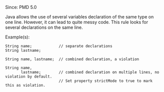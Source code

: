 Since: PMD 5.0

Java allows the use of several variables declaration of the same type on one line. However, it
can lead to quite messy code. This rule looks for several declarations on the same line.

Example(s):
```
String name;            // separate declarations
String lastname;

String name, lastname;  // combined declaration, a violation

String name,
       lastname;        // combined declaration on multiple lines, no violation by default.
                        // Set property strictMode to true to mark this as violation.
```
